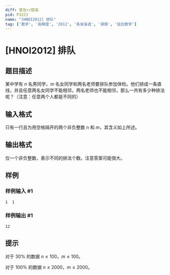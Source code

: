 ```yaml
---
diff: 普及+/提高
pid: P3223
name: "[HNOI2012] 排队"
tag: ['数学', '高精度', '2012', '各省省选', '湖南', '组合数学']
---
```

# [HNOI2012] 排队
## 题目描述

某中学有 $n$ 名男同学，$m$ 名女同学和两名老师要排队参加体检。他们排成一条直线，并且任意两名女同学不能相邻，两名老师也不能相邻，那么一共有多少种排法呢？（注意：任意两个人都是不同的）

## 输入格式

只有一行且为用空格隔开的两个非负整数 $n$ 和 $m$，其含义如上所述。 
## 输出格式

仅一个非负整数，表示不同的排法个数。注意答案可能很大。

## 样例

### 样例输入 #1
```
1  1
```
### 样例输出 #1
```
12
```
## 提示

对于 $30\%$ 的数据 $n\leq 100$，$m\leq 100$。

对于 $100\%$ 的数据 $n\leq 2000$，$m\leq 2000$。

